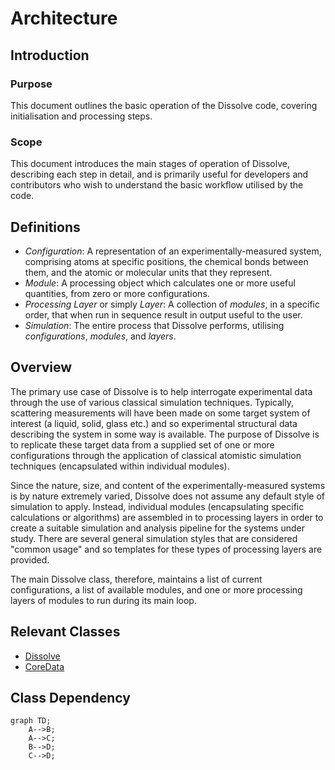 # Architecture

## Introduction

### Purpose
This document outlines the basic operation of the Dissolve code, covering initialisation and processing steps.

### Scope
This document introduces the main stages of operation of Dissolve, describing each step in detail, and is primarily useful for developers and contributors who wish to understand the basic workflow utilised by the code.

## Definitions

- _Configuration_: A representation of an experimentally-measured system, comprising atoms at specific positions, the chemical bonds between them, and the atomic or molecular units that they represent. 
- _Module_: A processing object which calculates one or more useful quantities, from zero or more configurations.
- _Processing Layer_ or simply _Layer_: A collection of _modules_, in a specific order, that when run in sequence result in output useful to the user.
- _Simulation_: The entire process that Dissolve performs, utilising _configurations_, _modules_, and _layers_.

## Overview

The primary use case of Dissolve is to help interrogate experimental data through the use of various classical simulation techniques. Typically, scattering measurements will have been made on some target system of interest (a liquid, solid, glass etc.) and so experimental structural data describing the system in some way is available. The purpose of Dissolve is to replicate these target data from a supplied set of one or more configurations through the application of classical atomistic simulation techniques (encapsulated within individual modules).

Since the nature, size, and content of the experimentally-measured systems is by nature extremely varied, Dissolve does not assume any default style of simulation to apply. Instead, individual modules (encapsulating specific calculations or algorithms) are assembled in to processing layers in order to create a suitable simulation and analysis pipeline for the systems under study. There are several general simulation styles that are considered "common usage" and so templates for these types of processing layers are provided.

The main Dissolve class, therefore, maintains a list of current configurations, a list of available modules, and one or more processing layers of modules to run during its main loop.

## Relevant Classes

- [Dissolve](https://github.com/trisyoungs/dissolve/tree/develop/src/main/dissolve.h)
- [CoreData](https://github.com/trisyoungs/dissolve/tree/develop/src/classes/coredata.h)

## Class Dependency

```mermaid
graph TD;
    A-->B;
    A-->C;
    B-->D;
    C-->D;
```
